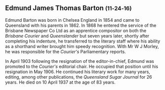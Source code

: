 ## Edmund James Thomas Barton <small>(11‑24‑16)</small>

Edmund Barton was born in Chelsea England in 1854 and came to Queensland with his parents in 1862. In 1868 he entered the service of the Brisbane Newspaper Co Ltd as an apprentice compositor on both the *Brisbane Courier* and *Queenslander* but seven years later, shortly after completing his indenture, he transferred to the literary staff where his ability as a shorthand writer brought him speedy recognition. With Mr W J Morley, he was responsible for the *Courier's* Parliamentary reports. 

In April 1903 following the resignation of the editor-in-chief, Edmund was promoted to the *Courier's* editorial chair. He occupied that position until his resignation in May 1906. He continued his literary work for many years, editing, among other publications, the *Queensland Sugar Journal* for 26 years. He died on 10 April 1937 at the age of 83 years.
